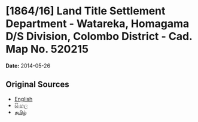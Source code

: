 # [1864/16] Land Title Settlement Department - Watareka, Homagama D/S Division, Colombo District - Cad. Map No. 520215

**Date:** 2014-05-26

## Original Sources

- [English](https://documents.gov.lk/view/extra-gazettes/2014/5/1864-16_E.pdf)
- [සිංහල](https://documents.gov.lk/view/extra-gazettes/2014/5/1864-16_S.pdf)
- [தமிழ்](https://documents.gov.lk/view/extra-gazettes/2014/5/1864-16_T.pdf)
